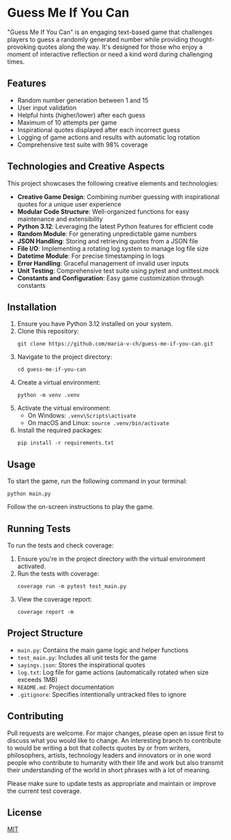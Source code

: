 # Guess Me If You Can

"Guess Me If You Can" is an engaging text-based game that challenges players to guess a randomly generated number while providing thought-provoking quotes along the way. It's designed for those who enjoy a moment of interactive reflection or need a kind word during challenging times.

## Features

- Random number generation between 1 and 15
- User input validation
- Helpful hints (higher/lower) after each guess
- Maximum of 10 attempts per game
- Inspirational quotes displayed after each incorrect guess
- Logging of game actions and results with automatic log rotation
- Comprehensive test suite with 98% coverage

## Technologies and Creative Aspects

This project showcases the following creative elements and technologies:

- **Creative Game Design**: Combining number guessing with inspirational quotes for a unique user experience
- **Modular Code Structure**: Well-organized functions for easy maintenance and extensibility
- **Python 3.12**: Leveraging the latest Python features for efficient code
- **Random Module**: For generating unpredictable game numbers
- **JSON Handling**: Storing and retrieving quotes from a JSON file
- **File I/O**: Implementing a rotating log system to manage log file size
- **Datetime Module**: For precise timestamping in logs
- **Error Handling**: Graceful management of invalid user inputs
- **Unit Testing**: Comprehensive test suite using pytest and unittest.mock
- **Constants and Configuration**: Easy game customization through constants

## Installation

1. Ensure you have Python 3.12 installed on your system.
2. Clone this repository:
   ```
   git clone https://github.com/maria-v-ch/guess-me-if-you-can.git
   ```
3. Navigate to the project directory:
   ```
   cd guess-me-if-you-can
   ```
4. Create a virtual environment:
   ```
   python -m venv .venv
   ```
5. Activate the virtual environment:
   - On Windows: `.venv\Scripts\activate`
   - On macOS and Linux: `source .venv/bin/activate`
6. Install the required packages:
   ```
   pip install -r requirements.txt
   ```

## Usage

To start the game, run the following command in your terminal:

```
python main.py
```

Follow the on-screen instructions to play the game.

## Running Tests

To run the tests and check coverage:

1. Ensure you're in the project directory with the virtual environment activated.
2. Run the tests with coverage:
   ```
   coverage run -m pytest test_main.py
   ```
3. View the coverage report:
   ```
   coverage report -m
   ```

## Project Structure

- `main.py`: Contains the main game logic and helper functions
- `test_main.py`: Includes all unit tests for the game
- `sayings.json`: Stores the inspirational quotes
- `log.txt`: Log file for game actions (automatically rotated when size exceeds 1MB)
- `README.md`: Project documentation
- `.gitignore`: Specifies intentionally untracked files to ignore

## Contributing

Pull requests are welcome. For major changes, please open an issue first to discuss what you would like to change. An interesting branch to contribute to would be writing a bot that collects quotes by or from writers, philosophers, artists, technology leaders and innovators or in one word people who contribute to humanity with their life and work but also transmit their understanding of the world in short phrases with a lot of meaning.

Please make sure to update tests as appropriate and maintain or improve the current test coverage.

## License

[MIT](https://choosealicense.com/licenses/mit/)
